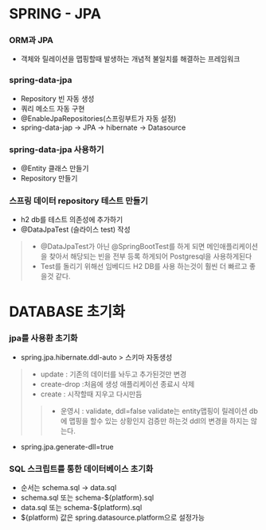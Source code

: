 # SPRING - JPA
### ORM과 JPA
- 객체와 릴레이션을 맵핑할때 발생하는 개념적 불일치를 해결하는 프레임워크

### spring-data-jpa
- Repository 빈 자동 생성
- 쿼리 메소드 자동 구현
- @EnableJpaRepositories(스프링부트가 자동 설정)
- spring-data-jap -> JPA -> hibernate -> Datasource

### spring-data-jpa 사용하기
- @Entity 클래스 만들기
- Repository 만들기

### 스프링 데이터 repository 테스트 만들기
- h2 db를 테스트 의존성에 추가하기
- @DataJpaTest (슬라이스 test) 작성
> - @DataJpaTest가 아닌 @SpringBootTest를 하게 되면 메인애플리케이션을 찾아서 해당되는 빈을 전부 등록 하게되어 Postgresql을 사용하게된다
> - Test를 돌리기 위해선 임베디드 H2 DB를 사용 하는것이 훨씬 더 빠르고 좋을것 같다.

# DATABASE 초기화
### jpa를 사용환 초기화
- spring.jpa.hibernate.ddl-auto > 스키마 자동생성
> - update : 기존의 데이터를 놔두고 추가된것만 변경
> - create-drop :처음에 생성 애플리케이션 종료시 삭제 
> - create : 시작할때 지우고 다시만듬 
>> - 운영시 : validate, ddl=false
>> validate는 entity맵핑이 릴레이션 db에 맵핑을 할수 있는 상황인지 검증만 하는것 ddl의 변경을 하지는 않는다.
- spring.jpa.generate-dll=true

### SQL 스크립트를 통한 데이터베이스 초기화
- 순서는 schema.sql -> data.sql
- schema.sql 또는 schema-${platform}.sql
- data.sql 또는 schema-${platform).sql
- ${platform) 값은 spring.datasource.platform으로 설정가능